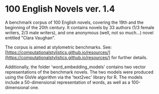 # 100 English Novels ver. 1.4

A benchmark corpus of 100 English novels, covering the 19th and the beginning of the 20th century. It contains novels by 33 authors (1/3 female writers, 2/3 male writers), and one anonymous (well, not so much...) novel entitled "Clara Vaughan".

The corpus is aimed at stylometric benchmarks. See:
[https://computationalstylistics.github.io/resources/](https://computationalstylistics.github.io/resources/)
for further details.

Additionally, the folder 'word_embedding_models' contains two vector representations of the benchmark novels. The two models were produced using the GloVe algorithm via the 'text2vec' library for R. The models include a 50-dimensional representation of words, as well as a 100-dimensional one.
